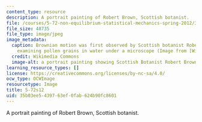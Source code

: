 ```yaml
---
content_type: resource
description: A portrait painting of Robert Brown, Scottish botanist.
file: /courses/5-72-non-equilibrium-statistical-mechanics-spring-2012/35b03ee5439763ef0fab624b90fc8601_5-72s12.jpg
file_size: 48735
file_type: image/jpeg
image_metadata:
  caption: Brownian motion was first observed by Scottish botanist Robert Brown, while
    examining pollen grains in water under a microscope (Image from [Wikimedia Commons](http://commons.wikimedia.org/wiki/File:Robert_brown_botaniker.jpg)).
  credit: Wikimedia Commons
  image-alt: a portrait painting showing Scottish Botanist Robert Brown
learning_resource_types: []
license: https://creativecommons.org/licenses/by-nc-sa/4.0/
ocw_type: OCWImage
resourcetype: Image
title: 5-72s12
uid: 35b03ee5-4397-63ef-0fab-624b90fc8601
---
```

A portrait painting of Robert Brown, Scottish botanist.